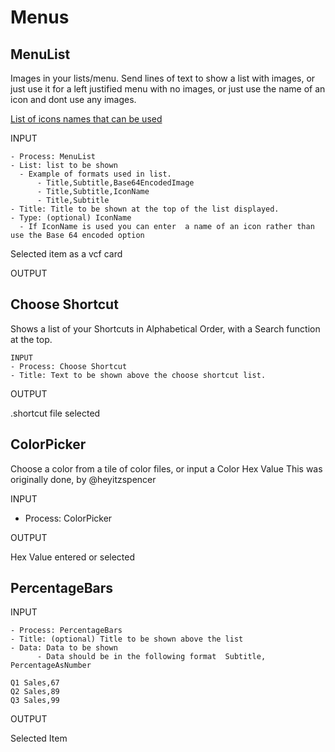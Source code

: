 # Menus

## MenuList
Images in your lists/menu. Send lines of text to show a list with images, or just use it for a left justified menu with no images, or just use the name of an icon and dont use any images.

[List of icons names that can be used](https://gist.github.com/nturpin0/32e74627f47da91dd9aa979506d6d8f7)

INPUT
```
- Process: MenuList
- List: list to be shown 
  - Example of formats used in list.
      - Title,Subtitle,Base64EncodedImage
      - Title,Subtitle,IconName    
      - Title,Subtitle
- Title: Title to be shown at the top of the list displayed.
- Type: (optional) IconName
  - If IconName is used you can enter  a name of an icon rather than use the Base 64 encoded option
```


Selected item as a vcf card


OUTPUT
## Choose Shortcut
Shows a list of your Shortcuts in Alphabetical Order, with a Search function at the top.
```
INPUT
- Process: Choose Shortcut
- Title: Text to be shown above the choose shortcut list.
```
OUTPUT

.shortcut file selected

## ColorPicker
Choose a color from a tile of color files, or input a Color Hex Value
This was originally done, by @heyitzspencer

INPUT
- Process: ColorPicker

OUTPUT

Hex Value entered or selected

## PercentageBars
INPUT
```
- Process: PercentageBars
- Title: (optional) Title to be shown above the list
- Data: Data to be shown
      - Data should be in the following format  Subtitle, PercentageAsNumber

Q1 Sales,67
Q2 Sales,89
Q3 Sales,99
```

OUTPUT

Selected Item



